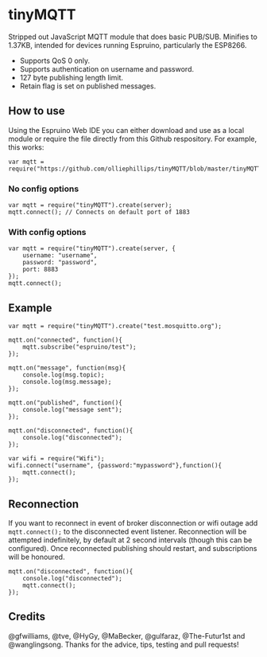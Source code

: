 # tinyMQTT

Stripped out JavaScript MQTT module that does basic PUB/SUB. Minifies to 1.37KB, intended for devices running Espruino, particularly the ESP8266. 

- Supports QoS 0 only.
- Supports authentication on username and password.
- 127 byte publishing length limit.
- Retain flag is set on published messages.

## How to use
Using the Espruino Web IDE you can either download and use as a local module or require the file directly from this Github respository. For example, this works:

```
var mqtt = require("https://github.com/olliephillips/tinyMQTT/blob/master/tinyMQTT.min.js");
```

### No config options

```
var mqtt = require("tinyMQTT").create(server);
mqtt.connect(); // Connects on default port of 1883
```
### With config options

```
var mqtt = require("tinyMQTT").create(server, {
	username: "username",
	password: "password",
	port: 8883
});
mqtt.connect();
```

## Example

```
var mqtt = require("tinyMQTT").create("test.mosquitto.org");

mqtt.on("connected", function(){
	mqtt.subscribe("espruino/test");
});

mqtt.on("message", function(msg){
	console.log(msg.topic);
	console.log(msg.message);
});

mqtt.on("published", function(){
	console.log("message sent");
});

mqtt.on("disconnected", function(){
	console.log("disconnected");
});

var wifi = require("Wifi");
wifi.connect("username", {password:"mypassword"},function(){
	mqtt.connect();
});
```

## Reconnection
If you want to reconnect in event of broker disconnection or wifi outage add ```mqtt.connect();``` to the disconnected event listener. Reconnection will be attempted indefinitely, by default at 2 second intervals (though this can be configured). Once reconnected publishing should restart, and subscriptions will be honoured.

```
mqtt.on("disconnected", function(){
	console.log("disconnected");
	mqtt.connect();
});

```

## Credits
@gfwilliams, @tve, @HyGy, @MaBecker, @gulfaraz, @The-Futur1st and @wanglingsong. Thanks for the advice, tips, testing and pull requests!
